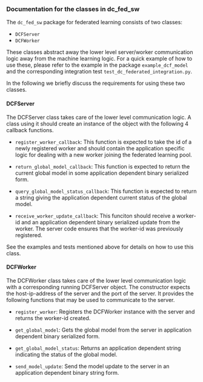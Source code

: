 ### Documentation for the classes in dc_fed_sw

The `dc_fed_sw` package for federated learning consists of two classes:

- `DCFServer`
- `DCFWorker` 

These classes abstract away the lower level server/worker communication logic away from the machine learning logic. For a quick example of how to use these, please refer to the example in the package `example_dcf_model` and the corresponding integration test `test_dc_federated_integration.py`.

In the following we briefly discuss the requirements for using these two classes. 

#### DCFServer

The DCFServer class takes care of the lower level communication logic. A class using it should create an instance of the object with the following 4 callback functions.  

- `register_worker_callback`: This function is expected to take the id of a newly registered worker and should contain the application specific logic for dealing with a new worker joining the federated learning pool.

- `return_global_model_callback`: This function is expected to return the current global model in some application dependent binary serialized form.  

- `query_global_model_status_callback`: This function is expected to return a string giving the application dependent current status of the global model.

- `receive_worker_update_callback`: This funciton should receive a worker-id and an application dependent binary serialized update from the worker. The server code ensures that the worker-id was previously registered. 

See the examples and tests mentioned above for details on how to use this class.  

#### DCFWorker

The DCFWorker class takes care of the lower level communication logic with a corresponding running DCFServer object. The constructor expects the host-ip-address of the server and the port of the server. It provides the following functions that may be used to communicate to the server.

- `register_worker`: Registers the DCFWorker instance with the server and returns the worker-id created.

- `get_global_model`: Gets the global model from the server in application dependent binary serialized form.  

- `get_global_model_status`: Returns an application dependent string indicating the status of the global model.

- `send_model_update`: Send the model update to the server in an application dependent binary string form.


